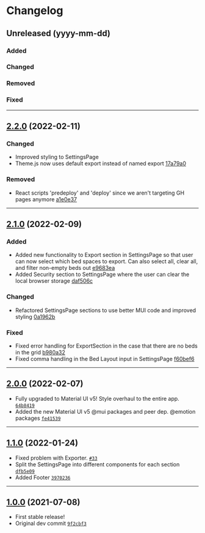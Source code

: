 # Changelog

## Unreleased (yyyy-mm-dd)

### Added

### Changed

### Removed

### Fixed

---

## [2.2.0](https://github.com/bngarren/icu-rounder/compare/2.1.0...2.2.0) (2022-02-11)

### Changed

- Improved styling to SettingsPage
- Theme.js now uses default export instead of named export [17a79a0](https://github.com/bngarren/icu-rounder/commit/17a79a03527f8fbcc86429be7e1ed9a4c44ab4ab)

### Removed

- React scripts 'predeploy' and 'deploy' since we aren't targeting GH pages anymore [a1e0e37](https://github.com/bngarren/icu-rounder/commit/a1e0e372807f8f5c06e4628b32f22db365d9a4c0)

---

## [2.1.0](https://github.com/bngarren/icu-rounder/compare/2.0.0...2.1.0) (2022-02-09)

### Added

- Added new functionality to Export section in SettingsPage so that user can now select which bed spaces to export. Can also select all, clear all, and filter non-empty beds out [e9683ea](https://github.com/bngarren/icu-rounder/commit/e9683ea53e768bc429d3581473775fe29a222d57)
- Added Security section to SettingsPage where the user can clear the local browser storage [daf506c](https://github.com/bngarren/icu-rounder/commit/daf506c9cd88e0f64a9e18b3cc10ac03fe188107)

### Changed

- Refactored SettingsPage sections to use better MUI code and improved styling [0a1962b](https://github.com/bngarren/icu-rounder/commit/0a1962b5834f46f700d2532ce755c7d880698236)

### Fixed

- Fixed error handling for ExportSection in the case that there are no beds in the grid [b980a32](https://github.com/bngarren/icu-rounder/commit/b980a320ba751e45b3aaf411ebcf44b9bdc0d959)
- Fixed comma handling in the Bed Layout input in SettingsPage [f60bef6](https://github.com/bngarren/icu-rounder/commit/f60bef616c068b16bb6529bd0e9a3926878c2b2b)

---

## [2.0.0](https://github.com/bngarren/icu-rounder/compare/1.1.0...2.0.0) (2022-02-07)

- Fully upgraded to Material UI v5! Style overhaul to the entire app. [`64b8419`](https://github.com/bngarren/icu-rounder/commit/64b8419e8da6325d1262fe1fb77aca2a595110de)
- Added the new Material UI v5 @mui packages and peer dep. @emotion packages [`fe41539`](https://github.com/bngarren/icu-rounder/commit/fe4153961e3350f26023b2b98d8b3f9386c5b13f)

---

## [1.1.0](https://github.com/bngarren/icu-rounder/compare/1.0...1.1.0) (2022-01-24)

- Fixed problem with Exporter. [`#33`](https://github.com/bngarren/icu-rounder/issues/33)
- Split the SettingsPage into different components for each section [`dfb5e09`](https://github.com/bngarren/icu-rounder/commit/dfb5e090f3eaf05c4b3b5a1e2c164ac13180c89e)
- Added Footer [`3970236`](https://github.com/bngarren/icu-rounder/commit/3970236b23833eaf0f2652329aaccb47d2a4793e)

---

## [1.0.0](https://github.com/bngarren/icu-rounder/commit/b93309633befbfd2c6ff99049ccb3bbe879f3d5e) (2021-07-08)

- First stable release!
- Original dev commit [`9f2cbf3`](https://github.com/bngarren/icu-rounder/commit/9f2cbf3a79990bffb10c2c1707843f89e8b1563a)
